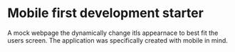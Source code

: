 # Mobile first development starter

A mock webpage the dynamically change itls appearnace to best fit the users screen. The application was specifically created with mobile in mind.

